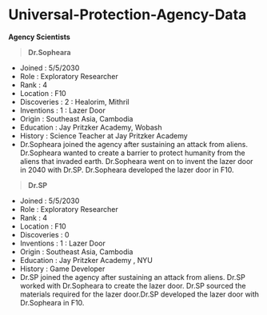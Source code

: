 # Universal-Protection-Agency-Data
**Agency Scientists**
>**Dr.Sopheara**
- Joined      : 5/5/2030
- Role        : Exploratory Researcher
- Rank        : 4
- Location    : F10
- Discoveries : 2 : Healorim, Mithril
- Inventions  : 1 : Lazer Door
- Origin      : Southeast Asia, Cambodia
- Education   : Jay Pritzker Academy, Wobash
- History     : Science Teacher at Jay Pritzker Academy
- Dr.Sopheara joined the agency after sustaining an attack from aliens. Dr.Sopheara wanted to create a barrier to protect humanity from the aliens that invaded earth. Dr.Sopheara went on to invent the lazer door in 2040      with Dr.SP. Dr.Sopheara developed the lazer door in F10.
>**Dr.SP**
- Joined      : 5/5/2030
- Role        : Exploratory Researcher
- Rank        : 4
- Location    : F10
- Discoveries : 0
- Inventions  : 1 : Lazer Door
- Origin      : Southeast Asia, Cambodia
- Education   : Jay Pritzker Academy , NYU
- History     : Game Developer
- Dr.SP joined the agency after sustaining an attack from aliens. Dr.SP worked with Dr.Sopheara to create the lazer door. Dr.SP sourced the materials required for the lazer door.Dr.SP developed the lazer door with          
  Dr.Sopheara in F10. 
